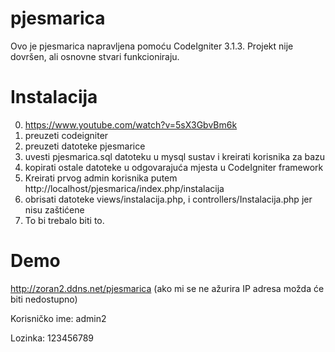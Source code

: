 # pjesmarica

Ovo je pjesmarica napravljena pomoću CodeIgniter 3.1.3.
Projekt nije dovršen, ali osnovne stvari funkcioniraju.

# Instalacija
0. https://www.youtube.com/watch?v=5sX3GbvBm6k
1. preuzeti codeigniter
2. preuzeti datoteke pjesmarice
3. uvesti pjesmarica.sql datoteku u mysql sustav i kreirati korisnika za bazu
4. kopirati ostale datoteke u odgovarajuća mjesta u CodeIgniter framework
5. Kreirati prvog admin korisnika putem http://localhost/pjesmarica/index.php/instalacija
6. obrisati datoteke views/instalacija.php, i controllers/Instalacija.php jer nisu zaštićene
7. To bi trebalo biti to.

# Demo

http://zoran2.ddns.net/pjesmarica
(ako mi se ne ažurira IP adresa možda će biti nedostupno)

Korisničko ime: admin2

Lozinka: 123456789

